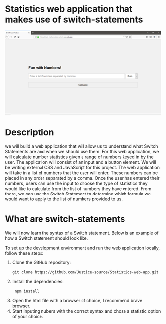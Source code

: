 # Statistics web application that makes use of switch-statements

<div style="text-align:center;">
  <img src="/img/web-app.png" alt="site">
</div>

# Description
we will build a web application that will allow us to understand what Switch Statements are and when we should use them. For this web application, we will calculate number statistics given a range of numbers keyed in by the user. The application will consist of an input and a button element. We will be writing external CSS and JavaScript for this project.   The web application will take in a list of numbers that the user will enter. These numbers can be placed in any order separated by a comma. Once the user has entered their numbers, users can use the input to choose the type of statistics they would like to calculate from the list of numbers they have entered. From there, we can use the Switch Statement to determine which formula we would want to apply to the list of numbers provided to us. 

# What are switch-statements
We will now learn the syntax of a Switch statement. Below is an example of how a Switch statement should look like.

To set up the development environment and run the web application locally, follow these steps:

1. Clone the GitHub repository:
    ```shell
   git clone https://github.com/Justice-source/Statistics-web-app.git
    
2. Install the dependencies:
   ```shell
    npm install

3. Open the html file with a browser of choice, I recommend brave browser.
4. Start inputing nubers with the correct syntax and chose a statistic option of your choice.
